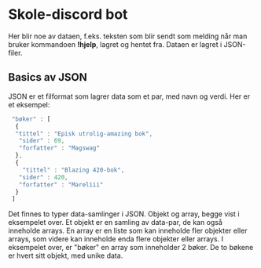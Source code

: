# Skole-discord bot
Her blir noe av dataen, f.eks. teksten som blir sendt som melding når man bruker kommandoen <b>!hjelp</b>, lagret og hentet fra. Dataen er lagret i JSON-filer.
## Basics av JSON
JSON er et filformat som lagrer data som et par, med navn og verdi.
Her er et eksempel:
```javascript
 "bøker" : [
  {
  "tittel" : "Episk utrolig-amazing bok",
   "sider" : 69,
   "forfatter" : "Magswag"
  },
  {
    "tittel" : "Blazing 420-bok",
   "sider" : 420,
   "forfatter" : "Mareliii"
  }
 ]
```
Det finnes to typer data-samlinger i JSON. Objekt og array, begge vist i eksempelet over. Et objekt er en samling av data-par, de kan også inneholde arrays. En array er en liste som kan inneholde fler objekter eller arrays, som videre kan inneholde enda flere objekter eller arrays.
I eksempelet over, er "bøker" en array som inneholder 2 bøker. De to bøkene er hvert sitt objekt, med unike data.
